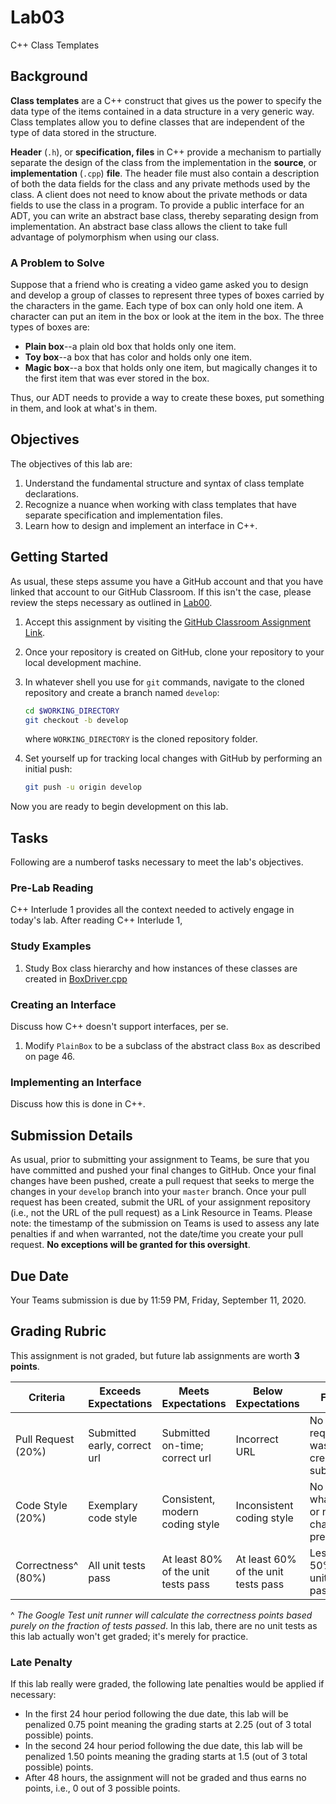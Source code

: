 # Lab03

C++ Class Templates

## Background

**Class templates** are a C++ construct that gives us the power to specify the data type of the items contained in a data structure in a very generic way. Class templates allow you to define classes that are independent of the type of data stored in the structure.

**Header** (`.h`), or **specification, files** in C++ provide a mechanism to partially separate the design of the class from the implementation in the **source**, or **implementation** (`.cpp`) **file**. The header file must also contain a description of both the data fields for the class and any private methods used by the class. A client does not need to know about the private methods or data fields to use the class in a program. To provide a public interface for an ADT, you can write an abstract base class, thereby separating design from implementation. An abstract base class allows the client to take full advantage of polymorphism when using our class.

### A Problem to Solve

Suppose that a friend who is creating a video game asked you to design and develop a group of classes to represent three types of boxes carried by the characters in the game. Each type of box can only hold one item. A character can put an item in the box or look at the item in the box. The three types of boxes are:

* **Plain box**--a plain old box that holds only one item.
* **Toy box**--a box that has color and holds only one item.
* **Magic box**--a box that holds only one item, but magically changes it to the first item that was ever stored in the box.

Thus, our ADT needs to provide a way to create these boxes, put something in them, and look at what's in them.

## Objectives

The objectives of this lab are:

1. Understand the fundamental structure and syntax of class template declarations.
1. Recognize a nuance when working with class templates that have separate specification and implementation files.
1. Learn how to design and implement an interface in C++.

## Getting Started

As usual, these steps assume you have a GitHub account and that you have linked that account to our GitHub Classroom. If this isn't the case, please review the steps necessary as outlined in [Lab00](https://github.com/msu-csc232-fa20/lab00).

1. Accept this assignment by visiting the [GitHub Classroom Assignment Link](https://classroom.github.com/a/fX9TTJgc).
1. Once your repository is created on GitHub, clone your repository to your local development machine.
1. In whatever shell you use for `git` commands, navigate to the cloned repository and create a branch named `develop`:

    ```bash
    cd $WORKING_DIRECTORY
    git checkout -b develop
    ```

    where `WORKING_DIRECTORY` is the cloned repository folder.

1. Set yourself up for tracking local changes with GitHub by performing an initial push:

    ```bash
    git push -u origin develop
    ```

Now you are ready to begin development on this lab.

## Tasks

Following are a numberof tasks necessary to meet the lab's objectives.

### Pre-Lab Reading

C++ Interlude 1 provides all the context needed to actively engage in today's lab. After reading C++ Interlude 1, 

### Study Examples

1. Study Box class hierarchy and how instances of these classes are created in [BoxDriver.cpp](src/BoxDriver.cpp)

### Creating an Interface

Discuss how C++ doesn't support interfaces, per se.

1. Modify `PlainBox` to be a subclass of the abstract class `Box` as described on page 46.

### Implementing an Interface

Discuss how this is done in C++.

## Submission Details

As usual, prior to submitting your assignment to Teams, be sure that you have committed and pushed your final changes to GitHub. Once your final changes have been pushed, create a pull request that seeks to merge the changes in your `develop` branch into your `master` branch. Once your pull request has been created, submit the URL of your assignment repository (i.e., not the URL of the pull request) as a Link Resource in Teams. Please note: the timestamp of the submission on Teams is used to assess any late penalties if and when warranted, not the date/time you create your pull request. **No exceptions will be granted for this oversight**.

## Due Date

Your Teams submission is due by 11:59 PM, Friday, September 11, 2020.

## Grading Rubric

This assignment is not graded, but future lab assignments are worth **3 points**.

Criteria          | Exceeds Expectations        | Meets Expectations             | Below Expectations | Failure                                                 |
------------------|-----------------------------|--------------------------------|--------------------|---------------------------------------------------------|
Pull Request (20%)| Submitted early, correct url| Submitted on-time; correct url | Incorrect URL            | No pull request was created or submitted          |
Code Style (20%)  | Exemplary code style        | Consistent, modern coding style    | Inconsistent coding style| No style whatsoever or no code changes present|
Correctness^ (80%)| All unit tests pass         | At least 80% of the unit tests pass| At least 60% of the unit tests pass| Less than 50% of the unit tests pass|

^ _The Google Test unit runner will calculate the correctness points based purely on the fraction of tests passed_. In this lab, there are no unit tests as this lab actually won't get graded; it's merely for practice.

### Late Penalty

If this lab really were graded, the following late penalties would be applied if necessary:

* In the first 24 hour period following the due date, this lab will be penalized 0.75 point meaning the grading starts at 2.25 (out of 3 total possible) points.
* In the second 24 hour period following the due date, this lab will be penalized 1.50 points meaning the grading starts at 1.5 (out of 3 total possible) points.
* After 48 hours, the assignment will not be graded and thus earns no points, i.e., 0 out of 3 possible points.
